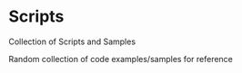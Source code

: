 # Scripts
Collection of Scripts and Samples

Random collection of code examples/samples for reference
